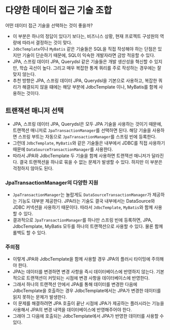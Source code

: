 # 다양한 데이터 접근 기술 조합
어떤 데이터 접근 기술을 선택하는 것이 좋을까?
- 이 부분은 하나의 정답이 있다기 보다는, 비즈니스 상황, 현재 프로젝트 구성원의 역량에 따라서 결정하는 것이 맞다.
- `JdbcTemplate`이나 `MyBatis` 같은 기술들은 SQL을 직접 작성해야 하는 단점은 있지만 기술이 단순하기 때문에, SQL이 익숙한
개발자라면 금방 적응할 수 있다.
- JPA, 스프링 데이터 JPA, Querydsl 같은 기술들은 개발 생산성을 혁신할 수 있지만, 학습 곡선이 높다. 그리고 매우 복잡한 통계
쿼리를 주로 작성하는 경우에는 잘 맞지 않는다.
- 추천 방향은 JPA, 스프링 데이터 JPA, Querydsl을 기본으로 사용하고, 복잡한 쿼리가 해결되지 않을 떄에는 해당 부분에 JdbcTemplate
이나, MyBatis를 함께 사용하는 것이다.

## 트랜잭션 매니저 선택
- JPA, 스프링 데이터 JPA, Querydsl은 모두 JPA 기술을 사용하는 것이기 때문에, 트랜잭션 매니저로 `JpaTransactionManager`를 
선택하면 된다. 해당 기술을 사용하면 스프링 부트는 자동으로 `JpaTransactionManager`를 스프링 빈에 등록한다.
- 그런데 `JdbcTemplate`, `MyBatis`와 같은 기술들은 내부에서 JDBC를 직접 사용하기 때문에 
`DataSourceTransactionManager`를 사용한다.
- 따라서 JPA와 JdbcTemplate 두 기술을 함께 사용하면 트랜잭션 매니저가 달라진다. 결국 트랜잭션을 하나로 묶을 수 없는 문제가
발생할 수 있다. 하지만 이 부분은 걱정하지 않아도 된다.

### JpaTransactionManager의 다양한 지원
- `JpaTransactionManager`는 놀랍게도 `DataSourceTransactionManager`가 제공하는 기능도 대부분 제공한다. JPA라는 기술도 결국
내부에서는 DataSource와 JDBC 커넥션을 사용하기 때문이다. 따라서 `JdbcTemplate`, `MyBatis`와 함께 사용할 수 있다.
- 결과적으로 `JpaTransactionManager`를 하나만 스프링 빈에 등록하면, JPA, JdbcTemplate, MyBatis 모두를 하나의 트랜잭션으로
사용할 수 있다. 물론 함께 롤백도 할 수 있다.

### 주의점
- 이렇게 JPA와 JdbcTemplate을 함께 사용할 경우 JPA의 플러시 타이밍에 주의해야 한다.
- JPA는 데이터를 변경하면 변경 사항을 즉시 데이터베이스에 반영하지 않는다. 기본적으로 트랜잭션이 커밋되는 시점에 변경 사항을
데이터베이스에 반영한다.
- 그래서 하나의 트랜잭션 안에서 JPA를 통해 데이터를 변경한 다음에 JdbcTemplate을 호출하는 경우 JdbcTemplate에서는
JPA가 변경한 데이터를 읽지 못하는 문제가 발생한다.
- 이 문제를 해결하려면 JPA 호출이 끝난 시점에 JPA가 제공하는 플러시라는 기능을 사용해서 JPA의 변경 내역을 데이터베이스에 반영해주어야 한다.
- 그래야 그 다음에 호출되는 JdbcTemplate에서 JPA가 반영한 데이터를 사용할 수 있다.

